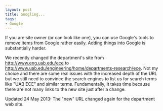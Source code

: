 ```yaml
---
layout: post
title: Googling...
tags:
- Google
---
```

If you are site owner (or can look like one), you can use Google's tools to
remove items from Google rather easily. Adding things into Google is
substantially harder.

We recently changed the department's site from
<http://www.eng.uab.edu/ece> to <http://www.uab.edu/engineering/home/departments-research/ece>. 
Not my choice and there are some real 
issues with the increased depth of the URL but we still need to convince the
search engines to list us for search terms like "UAB ECE" and similar terms.
Fundamentally, it takes time because there are not many links to the new site
just after a change.

Updated 24 May 2013:  The "new" URL changed again for the department web site.
